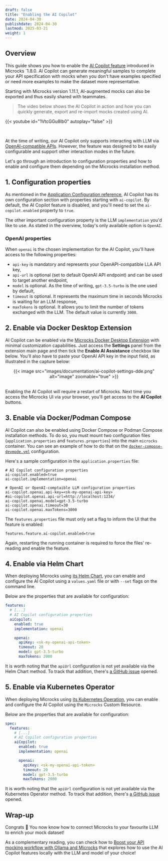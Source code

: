 ```yaml
---
draft: false
title: "Enabling the AI Copilot"
date: 2024-04-30
publishdate: 2024-04-30
lastmod: 2025-03-21
weight: 1
---
```


## Overview

This guide shows you how to enable the [AI Copilot feature](https://microcks.io/blog/microcks-1.8.0-release/#introducing-ai-copilot) introduced in Microcks `1.8.0. AI Copilot can generate meaningful samples to complete your API specification with mocks when you don't have examples specified or need more examples to make the dataset more representative.


Starting with Microcks version 1.11.1, AI-augmented mocks can also be exported and thus easily shared with teammates.

> The video below shows the AI Copilot in action and how you can quickly generate, export and re-import mocks created using AI.

{{< youtube id="1VtcGGu8Ib0" autoplay="false" >}}

<br/>

At the time of writing, our AI Copilot only supports interacting with LLM via [OpenAI-compatible APIs](https://platform.openai.com/docs/api-reference/introduction). However, the feature was designed to be easily configurable and support other interaction modes in the future.

Let's go through an introduction to configuration properties and how to enable and configure them depending on the Microcks installation method.

## 1. Configuration properties

As mentioned in the [Application Configuration reference](https://microcks.io/documentation/references/configuration/application-config/#ai-copilot), AI Copilot has its own configuration section with properties starting with `ai-copilot`. By default, the AI Copilot feature is disabled, and you'll need to set the `ai-copilot.enabled` property to `true`.

The other important configuration property is the LLM `implementation` you'd like to use. As stated in the overview, today's only available option is `OpenAI`. 

### OpenAI properties

When `openai` is the chosen implementation for the AI Copilot, you'll have access to the following properties:
* `api-key` is mandatory and represents your OpenAPI-compatible LLA API key,
* `api-url` is optional (set to default OpenAI API endpoint) and can be used to target another endpoint,
* `model` is optional. As the time of writing, `gpt-3.5-turbo` is the one used by default,
* `timeout` is optional. It represents the maximum time in seconds Microcks is waiting for an LLM response,
* `maxTokens` is optional. It allows you to limit the number of tokens exchanged with the LLM. The default value is currently `3000`.

## 2. Enable via Docker Desktop Extension

AI Copilot can be enabled via the [Microcks Docker Desktop Extension](/documentation/guides/installation/docker-desktop-extension/) with minimal customization capabilities. Just access the **Settings** panel from the extension main page and then tick the **Enable AI Assistance** checkbox like below. You'll also have to paste your OpenAI API key in the input field, as illustrated in the capture below:

<div align="center">
{{< image src="images/documentation/ai-copilot-settings-dde.png" alt="image" zoomable="true" >}}
<br/><br/>
</div>

Enabling the AI Copilot will require a restart of Microcks. Next time you access the Microcks UI via your browser, you'll get access to the **AI Copilot** buttons.

## 3. Enable via Docker/Podman Compose

AI Copilot can also be enabled using Docker Compose or Podman Compose installation methods. To do so, you must mount two configuration files (`application.properties` and `features.properties`) into the main `microcks` container. You can see an example of how to do that on the [`docker-compose-devmode.yml`](https://github.com/microcks/microcks/blob/master/install/docker-compose/docker-compose-devmode.yml#L34) configuration.

Here's a sample configuration in the `application.properties` file:

```properties
# AI Copilot configuration properties
ai-copilot.enabled=true
ai-copilot.implementation=openai

# OpenAI or OpenAI-comptaible LLM configuration properties
ai-copilot.openai.api-key=<sk-my-openai-api-key>
#ai-copilot.openai.api-url=http://localhost:1234/
ai-copilot.openai.model=gpt-3.5-turbo
ai-copilot.openai.timeout=30
ai-copilot.openai.maxTokens=3000
```

The `features.properties` file must only set a flag to inform the UI that the feature is enabled:

```properties
features.feature.ai-copilot.enabled=true
```

Again, restarting the running container is required to force the files' re-reading and enable the feature.

## 4. Enable via Helm Chart

When deploying Microcks using [its Helm Chart](/documentation/guides/installation/kind-helm), you can enable and configure the AI Copilot using a `values.yaml` file or with `--set` flags on the command line.

Below are the properties that are available for configuration:

```yaml
features:
  # [...]
  # AI Copilot configuration properties
  aiCopilot:
    enabled: true
    implementation: openai

    openai:
      apiKey: <sk-my-openai-api-token>
      timeout: 20
      model: gpt-3.5-turbo
      maxTokens: 2000
```

It is worth noting that the `apiUrl` configuration is not yet available via the Helm Chart method. To track that addition, there's [a GitHub issue](https://github.com/microcks/microcks/issues/1547) opened.

## 5. Enable via Kubernetes Operator

When deploying Microcks using [its Kubernetes Operation](/documentation/guides/installation/kubernetes-operator), you can enable and configure the AI Copilot using the `Microcks` Custom Resource.

Below are the properties that are available for configuration:

```yaml
spec:
  features:
    # [...]
    # AI Copilot configuration properties
    aiCopilot:
      enabled: true
      implementation: openai

      openai:
        apiKey: <sk-my-openai-api-token>
        timeout: 20
        model: gpt-3.5-turbo
        maxTokens: 2000
```

It is worth noting that the `apiUrl` configuration is not yet available via the Kubernetes Operator method. To track that addition, there's [a GitHub issue](https://github.com/microcks/microcks-operator/issues/111) opened.

## Wrap-up

Congrats 🎉 You now know how to connect Microcks to your favourite LLM to enrich your mock dataset! 

As a complementary reading, you can check how to [Boost your API mocking workflow with Ollama and Microcks](https://medium.com/itnext/boost-your-api-mocking-workflow-with-ollama-and-microcks-38e25fe78450) that explores how to use the AI Copilot features locally with the LLM and model of your choice!
